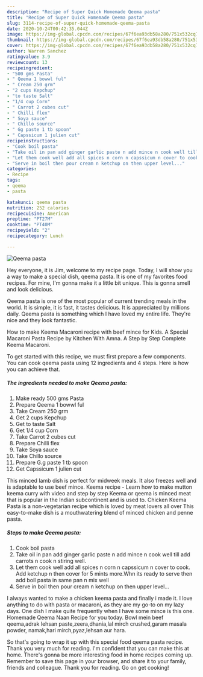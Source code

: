 ```yaml
---
description: "Recipe of Super Quick Homemade Qeema pasta"
title: "Recipe of Super Quick Homemade Qeema pasta"
slug: 3114-recipe-of-super-quick-homemade-qeema-pasta
date: 2020-10-24T00:42:35.044Z
image: https://img-global.cpcdn.com/recipes/67f6ea93db58a280/751x532cq70/qeema-pasta-recipe-main-photo.jpg
thumbnail: https://img-global.cpcdn.com/recipes/67f6ea93db58a280/751x532cq70/qeema-pasta-recipe-main-photo.jpg
cover: https://img-global.cpcdn.com/recipes/67f6ea93db58a280/751x532cq70/qeema-pasta-recipe-main-photo.jpg
author: Warren Sanchez
ratingvalue: 3.9
reviewcount: 13
recipeingredient:
- "500 gms Pasta"
- " Qeema 1 bowwl ful"
- " Cream 250 grm"
- "2 cups Kepchup"
- "to taste Salt"
- "1/4 cup Corn"
- " Carrot 2 cubes cut"
- " Chilli flex"
- " Soya sauce"
- " Chillo source"
- " Gg paste 1 tb spoon"
- " Capssicum 1 julien cut"
recipeinstructions:
- "Cook boil pasta"
- "Take oil in pan add ginger garlic paste n add mince n cook well till add carrots n cook n stiring well."
- "Let them cook well add all spices n corn n capssicum n cover to cook. Add ketchup n then cover for 5 mints more.Whn its ready to serve then add boil pasta in same pan n mix well"
- "Serve in boil then pour cream n ketchup on then upper level..."
categories:
- Recipe
tags:
- qeema
- pasta

katakunci: qeema pasta 
nutrition: 252 calories
recipecuisine: American
preptime: "PT27M"
cooktime: "PT40M"
recipeyield: "2"
recipecategory: Lunch

---
```



![Qeema pasta](https://img-global.cpcdn.com/recipes/67f6ea93db58a280/751x532cq70/qeema-pasta-recipe-main-photo.jpg)

Hey everyone, it is Jim, welcome to my recipe page. Today, I will show you a way to make a special dish, qeema pasta. It is one of my favorites food recipes. For mine, I'm gonna make it a little bit unique. This is gonna smell and look delicious.

Qeema pasta is one of the most popular of current trending meals in the world. It is simple, it is fast, it tastes delicious. It is appreciated by millions daily. Qeema pasta is something which I have loved my entire life. They're nice and they look fantastic.

How to make Keema Macaroni recipe with beef mince for Kids. A Special Macaroni Pasta Recipe by Kitchen With Amna. A Step by Step Complete Keema Macaroni.


To get started with this recipe, we must first prepare a few components. You can cook qeema pasta using 12 ingredients and 4 steps. Here is how you can achieve that.

<!--inarticleads1-->

##### The ingredients needed to make Qeema pasta:

1. Make ready 500 gms Pasta
1. Prepare  Qeema 1 bowwl ful
1. Take  Cream 250 grm
1. Get 2 cups Kepchup
1. Get to taste Salt
1. Get 1/4 cup Corn
1. Take  Carrot 2 cubes cut
1. Prepare  Chilli flex
1. Take  Soya sauce
1. Take  Chillo source
1. Prepare  G.g paste 1 tb spoon
1. Get  Capssicum 1 julien cut


This minced lamb dish is perfect for midweek meals. It also freezes well and is adaptable to use beef mince. Keema recipe - Learn how to make mutton keema curry with video and step by step Keema or qeema is minced meat that is popular in the Indian subcontinent and is used to. Chicken Keema Pasta is a non-vegetarian recipe which is loved by meat lovers all over This easy-to-make dish is a mouthwatering blend of minced chicken and penne pasta. 

<!--inarticleads2-->

##### Steps to make Qeema pasta:

1. Cook boil pasta
1. Take oil in pan add ginger garlic paste n add mince n cook well till add carrots n cook n stiring well.
1. Let them cook well add all spices n corn n capssicum n cover to cook. Add ketchup n then cover for 5 mints more.Whn its ready to serve then add boil pasta in same pan n mix well
1. Serve in boil then pour cream n ketchup on then upper level...


I always wanted to make a chicken keema pasta and finally i made it. I love anything to do with pasta or macaroni, as they are my go-to on my lazy days. One dish I make quite frequently when I have some mince is this one. Homemade Qeema Naan Recipe for you today. Bowl mein beef qeema,adrak lehsan paste,zeera,dhania,lal mirch crushed,garam masala powder, namak,hari mirch,pyaz,lehsan aur hara. 

So that's going to wrap it up with this special food qeema pasta recipe. Thank you very much for reading. I'm confident that you can make this at home. There's gonna be more interesting food in home recipes coming up. Remember to save this page in your browser, and share it to your family, friends and colleague. Thank you for reading. Go on get cooking!
